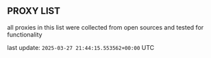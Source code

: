 ## PROXY LIST

all proxies in this list were collected from open sources and tested for functionality

last update: `2025-03-27 21:44:15.553562+00:00` UTC